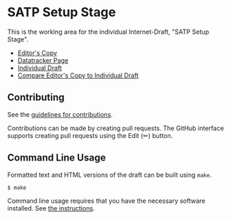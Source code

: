# SATP Setup Stage

This is the working area for the individual Internet-Draft, "SATP Setup Stage".

* [Editor's Copy](https://compellio.github.io/draft-avrilionis-satp-setup-stage/#go.draft-avrilionis-satp-setup-stage.html)
* [Datatracker Page](https://datatracker.ietf.org/doc/draft-avrilionis-satp-setup-stage)
* [Individual Draft](https://datatracker.ietf.org/doc/html/draft-avrilionis-satp-setup-stage)
* [Compare Editor's Copy to Individual Draft](https://compellio.github.io/draft-avrilionis-satp-setup-stage/#go.draft-avrilionis-satp-setup-stage.diff)


## Contributing

See the
[guidelines for contributions](https://github.com/compellio/draft-avrilionis-satp-setup-stage/blob//CONTRIBUTING.md).

Contributions can be made by creating pull requests.
The GitHub interface supports creating pull requests using the Edit (✏) button.


## Command Line Usage

Formatted text and HTML versions of the draft can be built using `make`.

```sh
$ make
```

Command line usage requires that you have the necessary software installed.  See
[the instructions](https://github.com/martinthomson/i-d-template/blob/main/doc/SETUP.md).

